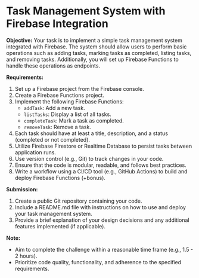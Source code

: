 # Task Management System with Firebase Integration

**Objective:**
Your task is to implement a simple task management system integrated with Firebase. The system should allow users to perform basic operations such as adding tasks, marking tasks as completed, listing tasks, and removing tasks. Additionally, you will set up Firebase Functions to handle these operations as endpoints.

**Requirements:**

1. Set up a Firebase project from the Firebase console.
2. Create a Firebase Functions project.
3. Implement the following Firebase Functions:
    - `addTask`: Add a new task.
    - `listTasks`: Display a list of all tasks.
    - `completeTask`: Mark a task as completed.
    - `removeTask`: Remove a task.
4. Each task should have at least a title, description, and a status (completed or not completed).
5. Utilize Firebase Firestore or Realtime Database to persist tasks between application runs.
6. Use version control (e.g., Git) to track changes in your code.
7. Ensure that the code is modular, readable, and follows best practices.
8. Write a workflow using a CI/CD tool (e.g., GitHub Actions) to build and deploy Firebase Functions (+bonus).

**Submission:**

1. Create a public Git repository containing your code.
2. Include a README.md file with instructions on how to use and deploy your task management system.
3. Provide a brief explanation of your design decisions and any additional features implemented (if applicable).

**Note:**

- Aim to complete the challenge within a reasonable time frame (e.g., 1.5 - 2 hours).
- Prioritize code quality, functionality, and adherence to the specified requirements.
